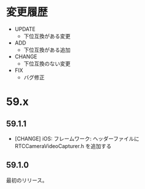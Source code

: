 # 変更履歴

- UPDATE
    - 下位互換がある変更
- ADD
    - 下位互換がある追加
- CHANGE
    - 下位互換のない変更
- FIX
    - バグ修正

# 59.x

## 59.1.1

- [CHANGE] iOS: フレームワーク: ヘッダーファイルに RTCCameraVideoCapturer.h を追加する

## 59.1.0

最初のリリース。
